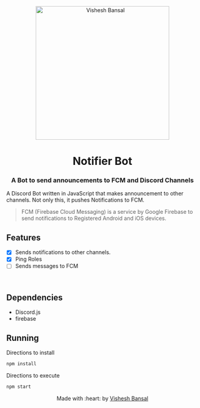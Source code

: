 <p align="center">
<a href="https://visheshbansal.ml">
	<img src="https://i.ibb.co/KxrdfnF/vishesh-white.png" alt="Vishesh Bansal" width="350px">
</a>
	<h1 align="center"> Notifier Bot </h1>
	<h3 align="center"> A Bot to send announcements to FCM and Discord Channels </h3>
</p>

A Discord Bot written in JavaScript that makes announcement to other channels. Not only this, it pushes Notifications to FCM.
> FCM (Firebase Cloud Messaging) is a service by Google Firebase to send notifications to Registered Android and iOS devices.


## Features
- [X] Sends notifications to other channels.
- [X] Ping Roles
- [ ] Sends messages to FCM 

<br>

## Dependencies
 - Discord.js
 - firebase


## Running


Directions to install 
```bash
npm install
```

Directions to execute

```bash
npm start
```


<p align="center">
	Made with :heart: by <a href="https://github.com/VisheshBansal">Vishesh Bansal</a>
</p>

